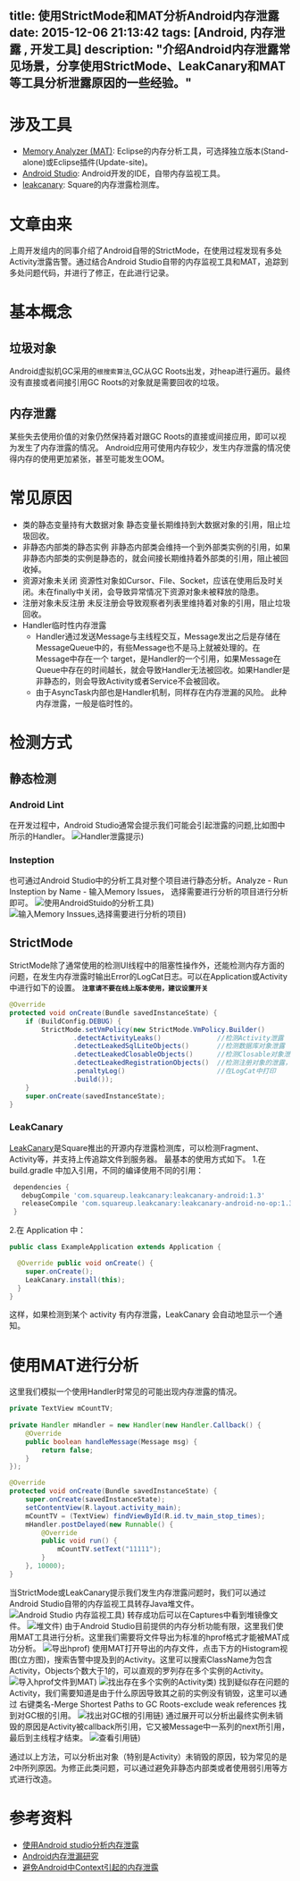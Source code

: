 title: 使用StrictMode和MAT分析Android内存泄露
date: 2015-12-06 21:13:42
tags: [Android, 内存泄露 , 开发工具]
description: "介绍Android内存泄露常见场景，分享使用StrictMode、LeakCanary和MAT等工具分析泄露原因的一些经验。"
---
# 涉及工具
- [Memory Analyzer (MAT)](http://www.eclipse.org/mat/downloads.php): Eclipse的内存分析工具，可选择独立版本(Stand-alone)或Eclipse插件(Update-site)。
- [Android Studio](http://tools.android.com/download/studio): Android开发的IDE，自带内存监视工具。
- [leakcanary](https://github.com/square/leakcanary): Square的内存泄露检测库。

# 文章由来
上周开发组内的同事介绍了Android自带的StrictMode，在使用过程发现有多处Activity泄露告警。通过结合Android Studio自带的内存监视工具和MAT，追踪到多处问题代码，并进行了修正，在此进行记录。

# 基本概念
## 垃圾对象
Android虚拟机GC采用的`根搜索算法`,GC从GC Roots出发，对heap进行遍历。最终没有直接或者间接引用GC Roots的对象就是需要回收的垃圾。
## 内存泄露
某些失去使用价值的对象仍然保持着对跟GC Roots的直接或间接应用，即可以视为发生了内存泄露的情况。
Android应用可使用内存较少，发生内存泄露的情况使得内存的使用更加紧张，甚至可能发生OOM。

# 常见原因
- 类的静态变量持有大数据对象
静态变量长期维持到大数据对象的引用，阻止垃圾回收。
- 非静态内部类的静态实例
非静态内部类会维持一个到外部类实例的引用，如果非静态内部类的实例是静态的，就会间接长期维持着外部类的引用，阻止被回收掉。
- 资源对象未关闭
资源性对象如Cursor、File、Socket，应该在使用后及时关闭。未在finally中关闭，会导致异常情况下资源对象未被释放的隐患。
- 注册对象未反注册
未反注册会导致观察者列表里维持着对象的引用，阻止垃圾回收。
- Handler临时性内存泄露
	- Handler通过发送Message与主线程交互，Message发出之后是存储在MessageQueue中的，有些Message也不是马上就被处理的。在Message中存在一个 target，是Handler的一个引用，如果Message在Queue中存在的时间越长，就会导致Handler无法被回收。如果Handler是非静态的，则会导致Activity或者Service不会被回收。
	- 由于AsyncTask内部也是Handler机制，同样存在内存泄漏的风险。 此种内存泄露，一般是临时性的。

# 检测方式
## 静态检测
### Android Lint
在开发过程中，Android Studio通常会提示我们可能会引起泄露的问题,比如图中所示的Handler。
![Handler泄露提示](http://7xored.com1.z0.glb.clouddn.com/blogandroid_leak_images_handler.png?imageView2/2/w/600/q/100))
### Insteption
也可通过Android Studio中的分析工具对整个项目进行静态分析。Analyze - Run Insteption by Name - 输入Memory Issues， 选择需要进行分析的项目进行分析即可。
![使用AndroidStuido的分析工具](http://7xored.com1.z0.glb.clouddn.com/blogandroid_leak_images_insteption.png?imageView2/2/w/600/q/100))
![输入Memory Inssues,选择需要进行分析的项目](http://7xored.com1.z0.glb.clouddn.com/blogandroid_leak_images_memory_issues.png?imageView2/2/w/600/q/100))
## StrictMode
StrictMode除了通常使用的检测UI线程中的阻塞性操作外，还能检测内存方面的问题，在发生内存泄露时输出Error的LogCat日志。可以在Application或Activity中进行如下的设置。
**`注意请不要在线上版本使用，建议设置开关`**
```java
@Override
protected void onCreate(Bundle savedInstanceState) {
    if (BuildConfig.DEBUG) {
        StrictMode.setVmPolicy(new StrictMode.VmPolicy.Builder()
                .detectActivityLeaks()              //检测Activity泄露
                .detectLeakedSqlLiteObjects()       //检测数据库对象泄露
                .detectLeakedClosableObjects()      //检测Closable对象泄露
                .detectLeakedRegistrationObjects()  //检测注册对象的泄露，需要API16及以上
                .penaltyLog()						//在LogCat中打印
                .build());
    }
    super.onCreate(savedInstanceState);
}
```
### LeakCanary
[LeakCanary](https://github.com/square/leakcanary)是Square推出的开源内存泄露检测库，可以检测Fragment、Activity等，并支持上传追踪文件到服务器。
最基本的使用方式如下。
1.在 build.gradle 中加入引用，不同的编译使用不同的引用：
```gradle
 dependencies {
   debugCompile 'com.squareup.leakcanary:leakcanary-android:1.3'
   releaseCompile 'com.squareup.leakcanary:leakcanary-android-no-op:1.3'
 }
 ```
2.在 Application 中：
```java
public class ExampleApplication extends Application {

  @Override public void onCreate() {
    super.onCreate();
    LeakCanary.install(this);
  }
}
```
这样，如果检测到某个 activity 有内存泄露，LeakCanary 会自动地显示一个通知。
# 使用MAT进行分析
这里我们模拟一个使用Handler时常见的可能出现内存泄露的情况。
``` java
private TextView mCountTV;
    
private Handler mHandler = new Handler(new Handler.Callback() {
    @Override
    public boolean handleMessage(Message msg) {
        return false;
    }
});

@Override
protected void onCreate(Bundle savedInstanceState) {
    super.onCreate(savedInstanceState);
    setContentView(R.layout.activity_main);
    mCountTV = (TextView) findViewById(R.id.tv_main_stop_times);
    mHandler.postDelayed(new Runnable() {
        @Override
        public void run() {
            mCountTV.setText("11111");
        }
    }, 10000);
}
```
当StrictMode或LeakCanary提示我们发生内存泄露问题时，我们可以通过Android Studio自带的内存监视工具转存Java堆文件。
![Android Studio 内存监视工具](http://7xored.com1.z0.glb.clouddn.com/blogandroid_leak_images_memory_monitor.png?imageView2/2/w/600/q/100))
转存成功后可以在Captures中看到堆镜像文件。
![堆文件](http://7xored.com1.z0.glb.clouddn.com/blogandroid_leak_images_memory_captures.png?imageView2/2/w/600/q/100))
由于Android Studio目前提供的内存分析功能有限，这里我们使用MAT工具进行分析。这里我们需要将文件导出为标准的hprof格式才能被MAT成功分析。
![导出hprof](http://7xored.com1.z0.glb.clouddn.com/blogandroid_leak_images_memory_export.png?imageView2/2/w/600/q/100))
使用MAT打开导出的内存文件，点击下方的Histogram视图(立方图)，搜索告警中提及到的Activity。这里可以搜索ClassName为包含Activity，Objects个数大于1的，可以直观的罗列存在多个实例的Activity。
![导入hprof文件到MAT](http://7xored.com1.z0.glb.clouddn.com/blogandroid_leak_images_mat.png?imageView2/2/w/600/q/100))
![找出存在多个实例的Activity类](http://7xored.com1.z0.glb.clouddn.com/blogandroid_leak_images_search.png?imageView2/2/w/600/q/100))
找到疑似存在问题的Activity，我们需要知道是由于什么原因导致其之前的实例没有销毁，这里可以通过 右键类名-Merge Shortest Paths to GC Roots-exclude weak references 找到对GC根的引用。
![找出对GC根的引用链](http://7xored.com1.z0.glb.clouddn.com/blogandroid_leak_images_find_path.png?imageView2/2/w/600/q/100))
通过展开可以分析出最终实例未销毁的原因是Activity被callback所引用，它又被Message中一系列的next所引用，最后到主线程才结束。
![查看引用链](http://7xored.com1.z0.glb.clouddn.com/blogandroid_leak_images_path.png?imageView2/2/w/600/q/100))

通过以上方法，可以分析出对象（特别是Activity）未销毁的原因，较为常见的是2中所列原因。为修正此类问题，可以通过避免非静态内部类或者使用弱引用等方式进行改造。

# 参考资料
- [使用Android studio分析内存泄露](http://www.jianshu.com/p/c49f778e7acf)
- [Android内存泄漏研究](http://jiajixin.cn/2015/01/06/memory_leak/)
- [避免Android中Context引起的内存泄露](http://droidyue.com/blog/2015/04/12/avoid-memory-leaks-on-context-in-android/)